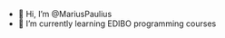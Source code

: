 - 👋 Hi, I’m @MariusPaulius
- 🌱 I’m currently learning EDIBO programming courses 
<!---
MariusPaulius/MariusPaulius is a ✨ special ✨ repository because its `README.md` (this file) appears on your GitHub profile.
You can click the Preview link to take a look at your changes.
--->
